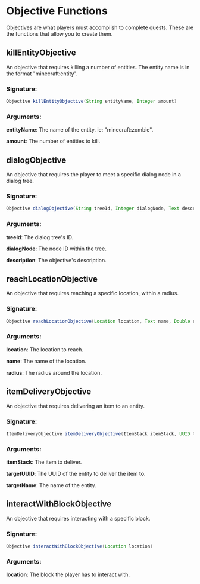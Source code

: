 # Objective Functions
 Objectives are what players must accomplish to complete quests. These are the functions
 that allow you to create them.

## killEntityObjective

An objective that requires killing a number of entities. The entity name is in the format "minecraft:entity".

### Signature:
```groovy
Objective killEntityObjective(String entityName, Integer amount)
```
### Arguments:

**entityName**: The name of the entity. ie: "minecraft:zombie".

**amount**:     The number of entities to kill.

## dialogObjective

An objective that requires the player to meet a specific dialog node in a dialog tree.

### Signature:
```groovy
Objective dialogObjective(String treeId, Integer dialogNode, Text description)
```
### Arguments:

**treeId**:      The dialog tree's ID.

**dialogNode**:  The node ID within the tree.

**description**: The objective's description.

## reachLocationObjective

An objective that requires reaching a specific location, within a radius.

### Signature:
```groovy
Objective reachLocationObjective(Location location, Text name, Double radius)
```
### Arguments:

**location**: The location to reach.

**name**:     The name of the location.

**radius**:   The radius around the location.

## itemDeliveryObjective

An objective that requires delivering an item to an entity.

### Signature:
```groovy
ItemDeliveryObjective itemDeliveryObjective(ItemStack itemStack, UUID targetUUID, Text targetName)
```
### Arguments:

**itemStack**:  The item to deliver.

**targetUUID**: The UUID of the entity to deliver the item to.

**targetName**: The name of the entity.

## interactWithBlockObjective

An objective that requires interacting with a specific block.

### Signature:
```groovy
Objective interactWithBlockObjective(Location location)
```
### Arguments:

**location**: The block the player has to interact with.

